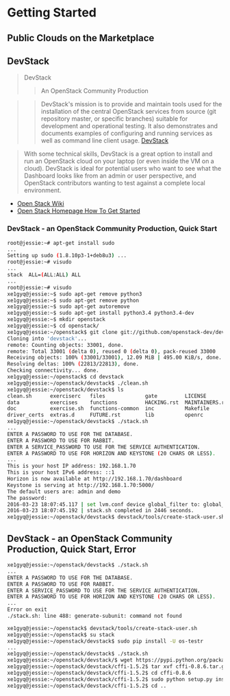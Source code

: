 Getting Started
==

## Public Clouds on the Marketplace

## DevStack

> DevStack
> > An OpenStack Community Production

> > DevStack's mission is to provide and maintain tools used for the installation of the central OpenStack services from source (git repository master, or specific branches) suitable for development and operational testing. It also demonstrates and documents examples of configuring and running services as well as command line client usage. [DevStack](https://wiki.openstack.org/wiki/DevStack)

> With some technical skills, DevStack is a great option to install and run an OpenStack cloud on your laptop (or even inside the VM on a cloud). DevStack is ideal for potential users who want to see what the Dashboard looks like from an admin or user perspective, and OpenStack contributors wanting to test against a complete local environment.

- [Open Stack Wiki](https://wiki.openstack.org/wiki/Getting_Started)
- [Open Stack Homepage How To Get Started](https://www.openstack.org/software/start/)

### DevStack - an OpenStack Community Production, Quick Start

```sh
root@jessie:~# apt-get install sudo
...
Setting up sudo (1.8.10p3-1+deb8u3) ...
root@jessie:~# visudo
...
stack  ALL=(ALL:ALL) ALL
...
root@jessie:~# visudo
xe1gyq@jessie:~$ sudo apt-get remove python3
xe1gyq@jessie:~$ sudo apt-get remove python
xe1gyq@jessie:~$ sudo apt-get autoremove
xe1gyq@jessie:~$ sudo apt-get install python3.4 python3.4-dev
xe1gyq@jessie:~$ mkdir openstack
xe1gyq@jessie:~$ cd openstack/
xe1gyq@jessie:~/openstack$ git clone git://github.com/openstack-dev/devstack.git
Cloning into 'devstack'...
remote: Counting objects: 33001, done.
remote: Total 33001 (delta 0), reused 0 (delta 0), pack-reused 33000
Receiving objects: 100% (33001/33001), 12.09 MiB | 495.00 KiB/s, done.
Resolving deltas: 100% (22813/22813), done.
Checking connectivity... done.
xe1gyq@jessie:~/openstack$ cd devstack
xe1gyq@jessie:~/openstack/devstack$ ./clean.sh
xe1gyq@jessie:~/openstack/devstack$ ls
clean.sh      exerciserc   files             gate         LICENSE          pkg           setup.cfg  tests
data          exercises    functions         HACKING.rst  MAINTAINERS.rst  README.md     setup.py   tools
doc           exercise.sh  functions-common  inc          Makefile         run_tests.sh  stackrc    tox.ini
driver_certs  extras.d     FUTURE.rst        lib          openrc           samples       stack.sh   unstack.sh
xe1gyq@jessie:~/openstack/devstack$ ./stack.sh
...
ENTER A PASSWORD TO USE FOR THE DATABASE.
ENTER A PASSWORD TO USE FOR RABBIT.
ENTER A SERVICE_PASSWORD TO USE FOR THE SERVICE AUTHENTICATION.
ENTER A PASSWORD TO USE FOR HORIZON AND KEYSTONE (20 CHARS OR LESS).
...
This is your host IP address: 192.168.1.70
This is your host IPv6 address: ::1
Horizon is now available at http://192.168.1.70/dashboard
Keystone is serving at http://192.168.1.70:5000/
The default users are: admin and demo
The password: 
2016-03-23 18:07:45.117 | set lvm.conf device global_filter to: global_filter = [ "a|loop0|", "a|loop1|", "r|.*|" ] # from devstack
2016-03-23 18:07:45.192 | stack.sh completed in 2446 seconds.
xe1gyq@jessie:~/openstack/devstack$ devstack/tools/create-stack-user.sh
```

## DevStack - an OpenStack Community Production, Quick Start, Error

```sh
xe1gyq@jessie:~/openstack/devstack$ ./stack.sh
...
ENTER A PASSWORD TO USE FOR THE DATABASE.
ENTER A PASSWORD TO USE FOR RABBIT.
ENTER A SERVICE_PASSWORD TO USE FOR THE SERVICE AUTHENTICATION.
ENTER A PASSWORD TO USE FOR HORIZON AND KEYSTONE (20 CHARS OR LESS).
...
Error on exit
./stack.sh: line 488: generate-subunit: command not found

xe1gyq@jessie:~/openstack$ devstack/tools/create-stack-user.sh
xe1gyq@jessie:~/openstack$ su stack
xe1gyq@jessie:~/openstack/devstack$ sudo pip install -U os-testr
...
xe1gyq@jessie:~/openstack/devstack$ ./stack.sh
xe1gyq@jessie:~/openstack/devstack/$ wget https://pypi.python.org/packages/source/c/cffi/cffi-0.8.6.tar.gz#md5=474b5a68299a6f05009171de1dc91be6
xe1gyq@jessie:~/openstack/devstack/cffi-1.5.2$ tar xvf cffi-0.8.6.tar.gz
xe1gyq@jessie:~/openstack/devstack/cffi-1.5.2$ cd cffi-0.8.6
xe1gyq@jessie:~/openstack/devstack/cffi-1.5.2$ sudo python setup.py install
xe1gyq@jessie:~/openstack/devstack/cffi-1.5.2$ cd ..

```
